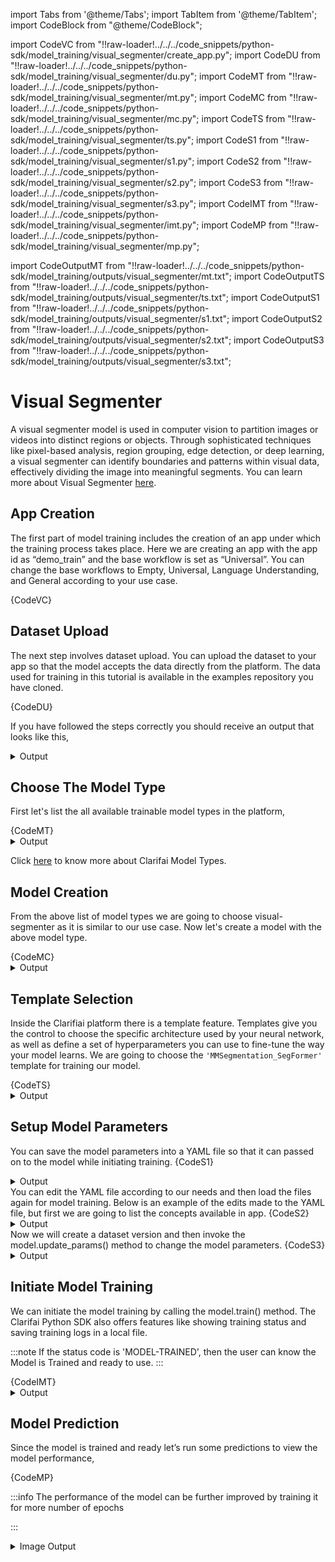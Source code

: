 import Tabs from '@theme/Tabs';
import TabItem from '@theme/TabItem';
import CodeBlock from "@theme/CodeBlock";


import CodeVC from "!!raw-loader!../../../code_snippets/python-sdk/model_training/visual_segmenter/create_app.py";
import CodeDU from "!!raw-loader!../../../code_snippets/python-sdk/model_training/visual_segmenter/du.py";
import CodeMT from "!!raw-loader!../../../code_snippets/python-sdk/model_training/visual_segmenter/mt.py";
import CodeMC from "!!raw-loader!../../../code_snippets/python-sdk/model_training/visual_segmenter/mc.py";
import CodeTS from "!!raw-loader!../../../code_snippets/python-sdk/model_training/visual_segmenter/ts.py";
import CodeS1 from "!!raw-loader!../../../code_snippets/python-sdk/model_training/visual_segmenter/s1.py";
import CodeS2 from "!!raw-loader!../../../code_snippets/python-sdk/model_training/visual_segmenter/s2.py";
import CodeS3 from "!!raw-loader!../../../code_snippets/python-sdk/model_training/visual_segmenter/s3.py";
import CodeIMT from "!!raw-loader!../../../code_snippets/python-sdk/model_training/visual_segmenter/imt.py";
import CodeMP from "!!raw-loader!../../../code_snippets/python-sdk/model_training/visual_segmenter/mp.py";






import CodeOutputMT from "!!raw-loader!../../../code_snippets/python-sdk/model_training/outputs/visual_segmenter/mt.txt";
import CodeOutputTS from "!!raw-loader!../../../code_snippets/python-sdk/model_training/outputs/visual_segmenter/ts.txt";
import CodeOutputS1 from "!!raw-loader!../../../code_snippets/python-sdk/model_training/outputs/visual_segmenter/s1.txt";
import CodeOutputS2 from "!!raw-loader!../../../code_snippets/python-sdk/model_training/outputs/visual_segmenter/s2.txt";
import CodeOutputS3 from "!!raw-loader!../../../code_snippets/python-sdk/model_training/outputs/visual_segmenter/s3.txt";



# Visual Segmenter

A visual segmenter model is used in computer vision to partition images or videos into distinct regions or objects. Through sophisticated techniques like pixel-based analysis, region grouping, edge detection, or deep learning, a visual segmenter can identify boundaries and patterns within visual data, effectively dividing the image into meaningful segments. You can learn more about Visual Segmenter [here](https://docs.clarifai.com/portal-guide/model/model-types/visual-segmenter).


## App Creation

The first part of model training includes the creation of an app under which the training process takes place. Here we are creating an app with the app id as “demo_train” and the base workflow is set as “Universal”. You can change the base workflows to Empty, Universal, Language Understanding, and General according to your use case.

<Tabs>
<TabItem value="python" label="Python">
    <CodeBlock className="language-python">{CodeVC}</CodeBlock>
</TabItem>
</Tabs>


## Dataset Upload

The next step involves dataset upload. You can upload the dataset to your app so that the model accepts the data directly from the platform. The data used for training in this tutorial is available in the examples repository you have cloned.

<Tabs>
<TabItem value="python" label="Python">
    <CodeBlock className="language-python">{CodeDU}</CodeBlock>
</TabItem>
</Tabs>

If you have followed the steps correctly you should receive an output that looks like this,

<details>
  <summary>Output</summary>
    <img src="/img/python-sdk/vs_du.png" width="700" height="700" />
</details>


## Choose The Model Type

First let's list the all available trainable model types in the platform,

<Tabs>
<TabItem value="python" label="Python">
    <CodeBlock className="language-python">{CodeMT}</CodeBlock>
</TabItem>
</Tabs>
<details>
  <summary>Output</summary>
    <CodeBlock className="language-text">{CodeOutputMT}</CodeBlock>
</details>

Click [here](https://docs.clarifai.com/portal-guide/model/model-types/) to know more about Clarifai Model Types.

## Model Creation

From the above list of model types we are going to choose visual-segmenter as it is similar to our use case. Now let's create a model with the above model type.

<Tabs>
<TabItem value="python" label="Python">
    <CodeBlock className="language-python">{CodeMC}</CodeBlock>
</TabItem>
</Tabs>

<details>
  <summary>Output</summary>
    <img src="/img/python-sdk/vs_mc.png" width="700" height="700" />
</details>

## Template Selection

Inside the Clarifiai platform there is a template feature. Templates give you the control to choose the specific architecture used by your neural network, as well as define a set of hyperparameters you can use to fine-tune the way your model learns. We are going to choose the `'MMSegmentation_SegFormer' `template for training our model.

<Tabs>
<TabItem value="python" label="Python">
    <CodeBlock className="language-python">{CodeTS}</CodeBlock>
</TabItem>
</Tabs>
<details>
  <summary>Output</summary>
    <CodeBlock className="language-text">{CodeOutputTS}</CodeBlock>
</details>

## Setup Model Parameters

You can save the model parameters into a YAML file so that it can passed on to the model while initiating training.
<Tabs>
<TabItem value="python" label="Python">
    <CodeBlock className="language-python">{CodeS1}</CodeBlock>
</TabItem>
</Tabs>
<details>
  <summary>Output</summary>
    <CodeBlock className="language-text">{CodeOutputS1}</CodeBlock>
</details>
You can edit the YAML file according to our needs and then load the files again for model training. Below is an example of the edits made to the YAML file, but first we are going to list the concepts available in app.
<Tabs>
<TabItem value="python" label="Python">
    <CodeBlock className="language-python">{CodeS2}</CodeBlock>
</TabItem>
</Tabs>
<details>
  <summary>Output</summary>
    <CodeBlock className="language-text">{CodeOutputS2}</CodeBlock>
</details>
Now we will create a dataset version and then invoke the model.update_params() method to change the model parameters.
<Tabs>
<TabItem value="python" label="Python">
    <CodeBlock className="language-python">{CodeS3}</CodeBlock>
</TabItem>
</Tabs>
<details>
  <summary>Output</summary>
    <CodeBlock className="language-text">{CodeOutputS3}</CodeBlock>
</details>

## Initiate Model Training

We can initiate the model training by calling the model.train() method. The Clarifai Python SDK also offers features like showing training status and saving training logs in a local file.



:::note
If the status code is 'MODEL-TRAINED', then the user can know the Model is Trained and ready to use.
:::

<Tabs>
<TabItem value="python" label="Python">
    <CodeBlock className="language-python">{CodeIMT}</CodeBlock>
</TabItem>
</Tabs>


<details>
  <summary>Output</summary>
   <img src="/img/python-sdk/vs_imt.png" width="700" height="700" />
</details>


## Model Prediction

Since the model is trained and ready let’s run some predictions to view the model performance,

<Tabs>
<TabItem value="python" label="Python">
    <CodeBlock className="language-python">{CodeMP}</CodeBlock>
</TabItem>
</Tabs>

:::info
The performance of the model can be further improved by training it for more number of epochs

:::
<details>
  <summary>Image Output</summary>
   <img src="/img/python-sdk/vs_mp.png" width="700" height="700" />
</details>


